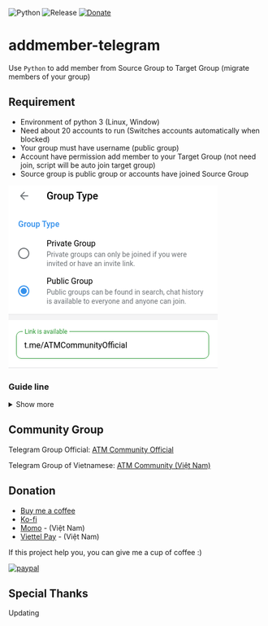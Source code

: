 
![Python](https://img.shields.io/static/v1?label=Python&message=3.9.2&color=306998&logo=python&logoColor=white)
![Release](https://img.shields.io/static/v1?label=Release&message=v2.0&color=306998)
[![Donate](https://img.shields.io/badge/donate-buymeacoffee-green)](https://www.buymeacoffee.com/heva)

# addmember-telegram
Use `Python` to add member from Source Group to Target Group (migrate members of your group)


## Requirement
* Environment of python 3 (Linux, Window)
* Need about 20 accounts to run (Switches accounts automatically when blocked)
* Your group must have username (public group)
* Account have permission add member to your Target Group (not need join, script will be auto join target group)
* Source group is public group or accounts have joined Source Group

![Target Group is public](images/public-group.png)

### Guide line

<details>
  <summary>Show more</summary>

  Note: On Window, use `pip` instead of `pip3`, `python` instead of `python3`
  
 * Step 1: Install package `telethon` `readchar`
 ```
 pip3 install telethon
 
 pip3 install readchar
 ```

 or

 ```
 pip3 install -r requirements.txt
 ```

 Note: 
 
 * Step 2: create file config.json base on config.example.json
 
 
 ```
 {
  "group_source": "atmcommunityvn",
  "group_target": "ATMCommunityOfficial",
  "api_id": 1234566,
  "api_hash": "57c6f3c72c2f21676d53be2eXXXXXX",
  "from_date_active": "20201114",
  "accounts": [
    "+84Heva",
    "+84Love",
    "+84Have"
  ]
}
 ```
 > `group_source`: username of Group Source

 > `group_target`: username of Group Target

 > `api_id` and `api_hash`: Need only one (`api_id` and `api_hash`), how to get them: create an app in https://my.telegram.org/apps and copy the `api_id` and  `api_hash` into the config file

 > `group_target`: username of Group Target

 > `accounts`: list String of your phones


 * Step 3: After setting up your `config.json` or running `python make_config.py` file, run `python3 init_session.py`, enter phone and the code you received

 ![Init session](images/step1.png)

 * Step 4: run `python3 get_members.py` to get data user and save file in folder `data` with path: `data/atmcommunityvn.json` (`atmcommunityvn` is username's Source Group)


 ```
 {
    "user_id": 847587728,
    "access_hash": 2393668282771176567,
    "username": None
 }
 ```

 Use `user_id` and `access_hash` to add member. Use username have also use to add member, but something use not have username

 * Step 4: run `python add_members.py` to add member from `group_source` to `group_target`
 Logic: 
	* after adding 1 member, sleep 120s / total_client. If you have 2 accounts, it will sleep 60s
	* after each account adds 35 members --> sleep 2 hours
	* Remove account when there is a Flood, Flood Wait Error
	* Break if there are no more accounts

 Note: If your account gets blocked, go to https://web.telegram.org/k/#@SpamBot and chat /start to see the time the ban would be lifted

 ![Get data](images/block.png)

 If your account is not blocked, but error `FloodWaitError`, in Terminal like as:

 ![FloodWaitError](images/flood-wait.png)

 and you must wait 77464 seconds
 
 > You can Stop The script By crtl+z or crtl+c. type y

 Note: current_count.txt save current index. If It is interupt, please check number index in file. If note current index (base on log in Terminal), edit it to correct and re-run.

 ![Current index](images/current-index.png)

</details>


## Community Group

Telegram Group Official: [ATM Community Official](https://t.me/amtcommunityoffcial)

Telegram Group of Vietnamese: [ATM Community (Việt Nam)](https://t.me/atmcommunityvn)

## Donation
- [Buy me a coffee](https://www.buymeacoffee.com/heva)
- [Ko-fi](https://ko-fi.com/hevapham)
- [Momo](https://me.momo.vn/AEI7uDFysmI9iBT8i8IR) - (Việt Nam)
- [Viettel Pay](https://vtpay.page.link/GNUPHZyJx2JU2xN6A) - (Việt Nam)


If this project help you, you can give me a cup of coffee :)


[![paypal](https://www.paypalobjects.com/en_US/i/btn/btn_donateCC_LG.gif)](https://ko-fi.com/hevapham)

## Special Thanks

Updating